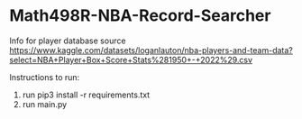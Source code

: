 # Math498R-NBA-Record-Searcher

Info for player database source
https://www.kaggle.com/datasets/loganlauton/nba-players-and-team-data?select=NBA+Player+Box+Score+Stats%281950+-+2022%29.csv

Instructions to run:

1. run pip3 install -r requirements.txt
2. run main.py
